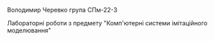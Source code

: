 Володимир Черевко
група СПм-22-3

Лабораторні роботи з предмету "Комп'ютерні системи імітаційного моделювання"